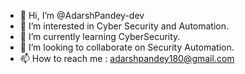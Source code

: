 - 👋 Hi, I’m @AdarshPandey-dev
- 👀 I’m interested in Cyber Security and Automation.
- 🌱 I’m currently learning CyberSecurity.
- 💞️ I’m looking to collaborate on Security Automation.
- 📫 How to reach me : adarshpandey180@gmail.com
<!---
AdarshPandey-dev/AdarshPandey-dev is a ✨ special ✨ repository because its `README.md` (this file) appears on your GitHub profile.
You can click the Preview link to take a look at your changes.
--->
